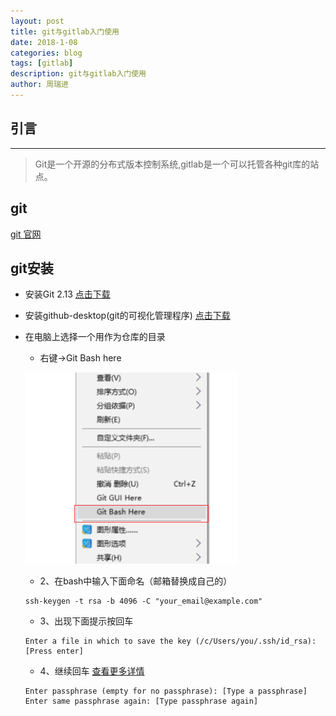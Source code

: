 ```yaml
---
layout: post
title: git与gitlab入门使用
date: 2018-1-08
categories: blog
tags: [gitlab]
description: git与gitlab入门使用
author: 周瑞进
---
```


## 引言
------
> Git是一个开源的分布式版本控制系统,gitlab是一个可以托管各种git库的站点。

## git

[git 官网](https://git-scm.com/)

## git安装

- 安装Git 2.13 [点击下载](http://note.youdao.com/)
- 安装github-desktop(git的可视化管理程序) [点击下载](http://note.youdao.com/)

- 在电脑上选择一个用作为仓库的目录
    - 右键->Git Bash here
    
    ![image](/img/gitlab/gitbash.png)

    - 2、在bash中输入下面命名（邮箱替换成自己的）
    ```
    ssh-keygen -t rsa -b 4096 -C "your_email@example.com"
    ```
    - 3、出现下面提示按回车
    
    ```
    Enter a file in which to save the key (/c/Users/you/.ssh/id_rsa):[Press enter]
    ```
    - 4、继续回车 [查看更多详情](https://help.github.com/articles/working-with-ssh-key-passphrases/)
    
    ```
    Enter passphrase (empty for no passphrase): [Type a passphrase]
    Enter same passphrase again: [Type passphrase again]
    ```











